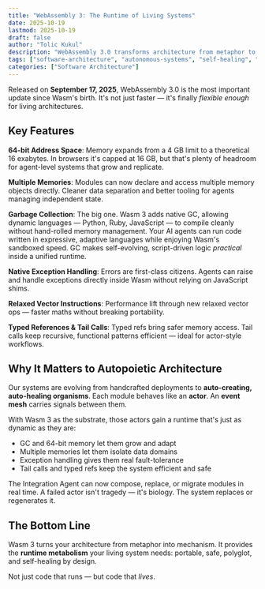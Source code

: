```yaml
---
title: "WebAssembly 3: The Runtime of Living Systems"
date: 2025-10-19
lastmod: 2025-10-19
draft: false
author: "Tolic Kukul"
description: "WebAssembly 3.0 transforms architecture from metaphor to mechanism — providing the runtime metabolism your living, self-healing system needs."
tags: ["software-architecture", "autonomous-systems", "self-healing", "modularity"]
categories: ["Software Architecture"]
---
```


Released on **September 17, 2025**, WebAssembly 3.0 is the most important update since Wasm's birth. It's not just faster — it's finally *flexible enough* for living architectures.

## Key Features

**64-bit Address Space**: Memory expands from a 4 GB limit to a theoretical 16 exabytes. In browsers it's capped at 16 GB, but that's plenty of headroom for agent-level systems that grow and replicate.

**Multiple Memories**: Modules can now declare and access multiple memory objects directly. Cleaner data separation and better tooling for agents managing independent state.

**Garbage Collection**: The big one. Wasm 3 adds native GC, allowing dynamic languages — Python, Ruby, JavaScript — to compile cleanly without hand-rolled memory management. Your AI agents can run code written in expressive, adaptive languages while enjoying Wasm's sandboxed speed. GC makes self-evolving, script-driven logic *practical* inside a unified runtime.

**Native Exception Handling**: Errors are first-class citizens. Agents can raise and handle exceptions directly inside Wasm without relying on JavaScript shims.

**Relaxed Vector Instructions**: Performance lift through new relaxed vector ops — faster maths without breaking portability.

**Typed References & Tail Calls**: Typed refs bring safer memory access. Tail calls keep recursive, functional patterns efficient — ideal for actor-style workflows.

## Why It Matters to Autopoietic Architecture

Our systems are evolving from handcrafted deployments to **auto-creating, auto-healing organisms**. Each module behaves like an **actor**. An **event mesh** carries signals between them.

With Wasm 3 as the substrate, those actors gain a runtime that's just as dynamic as they are:
- GC and 64-bit memory let them grow and adapt
- Multiple memories let them isolate data domains
- Exception handling gives them real fault-tolerance
- Tail calls and typed refs keep the system efficient and safe

The Integration Agent can now compose, replace, or migrate modules in real time. A failed actor isn't tragedy — it's biology. The system replaces or regenerates it.

## The Bottom Line

Wasm 3 turns your architecture from metaphor into mechanism. It provides the **runtime metabolism** your living system needs: portable, safe, polyglot, and self-healing by design.

Not just code that runs — but code that *lives*.
